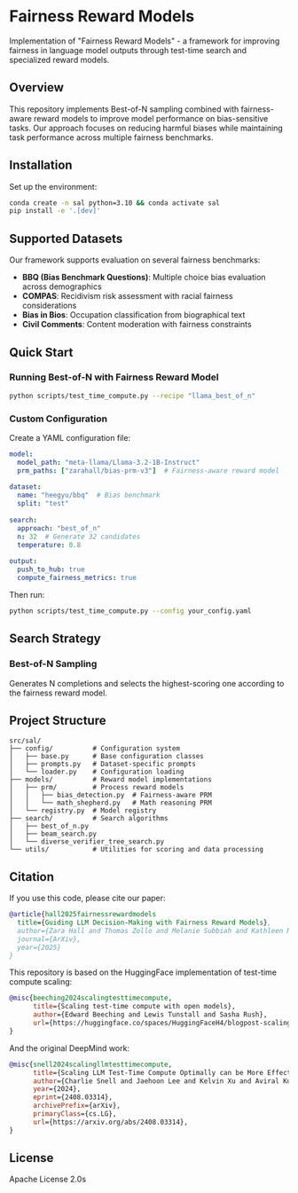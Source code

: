 # Fairness Reward Models

Implementation of "Fairness Reward Models" - a framework for improving fairness in language model outputs through test-time search and specialized reward models.

## Overview

This repository implements Best-of-N sampling combined with fairness-aware reward models to improve model performance on bias-sensitive tasks. Our approach focuses on reducing harmful biases while maintaining task performance across multiple fairness benchmarks.

## Installation

Set up the environment:

```bash
conda create -n sal python=3.10 && conda activate sal
pip install -e '.[dev]'
```

## Supported Datasets

Our framework supports evaluation on several fairness benchmarks:

- **BBQ (Bias Benchmark Questions)**: Multiple choice bias evaluation across demographics
- **COMPAS**: Recidivism risk assessment with racial fairness considerations  
- **Bias in Bios**: Occupation classification from biographical text
- **Civil Comments**: Content moderation with fairness constraints

## Quick Start

### Running Best-of-N with Fairness Reward Model

```bash
python scripts/test_time_compute.py --recipe "llama_best_of_n"
```

### Custom Configuration

Create a YAML configuration file:

```yaml
model:
  model_path: "meta-llama/Llama-3.2-1B-Instruct"
  prm_paths: ["zarahall/bias-prm-v3"]  # Fairness-aware reward model
  
dataset:
  name: "heegyu/bbq"  # Bias benchmark
  split: "test"
  
search:
  approach: "best_of_n"
  n: 32  # Generate 32 candidates
  temperature: 0.8
  
output:
  push_to_hub: true
  compute_fairness_metrics: true
```

Then run:
```bash
python scripts/test_time_compute.py --config your_config.yaml
```

## Search Strategy

### Best-of-N Sampling
Generates N completions and selects the highest-scoring one according to the fairness reward model.

## Project Structure

```
src/sal/
├── config/          # Configuration system
│   ├── base.py      # Base configuration classes
│   ├── prompts.py   # Dataset-specific prompts
│   └── loader.py    # Configuration loading
├── models/          # Reward model implementations
│   ├── prm/         # Process reward models
│   │   ├── bias_detection.py  # Fairness-aware PRM
│   │   └── math_shepherd.py   # Math reasoning PRM
│   └── registry.py  # Model registry
├── search/          # Search algorithms
│   ├── best_of_n.py
│   ├── beam_search.py
│   └── diverse_verifier_tree_search.py
└── utils/           # Utilities for scoring and data processing
```

## Citation

If you use this code, please cite our paper:

```bibtex
@article{hall2025fairnessrewardmodels
  title={Guiding LLM Decision-Making with Fairness Reward Models},
  author={Zara Hall and Thomas Zollo and Melanie Subbiah and Kathleen McKeown and Richard Zemel},
  journal={ArXiv},
  year={2025}
}
```

This repository is based on the HuggingFace implementation of test-time compute scaling:

```bibtex
@misc{beeching2024scalingtesttimecompute,
      title={Scaling test-time compute with open models},
      author={Edward Beeching and Lewis Tunstall and Sasha Rush},
      url={https://huggingface.co/spaces/HuggingFaceH4/blogpost-scaling-test-time-compute},
}
```

And the original DeepMind work:

```bibtex
@misc{snell2024scalingllmtesttimecompute,
      title={Scaling LLM Test-Time Compute Optimally can be More Effective than Scaling Model Parameters}, 
      author={Charlie Snell and Jaehoon Lee and Kelvin Xu and Aviral Kumar},
      year={2024},
      eprint={2408.03314},
      archivePrefix={arXiv},
      primaryClass={cs.LG},
      url={https://arxiv.org/abs/2408.03314}, 
}
```

## License

Apache License 2.0s
